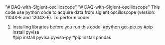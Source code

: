 "# DAQ-with-Siglent-oscilloscope" 
"# DAQ-with-Siglent-oscilloscope" 
This code use python code to acquire data from siglent oscilloscope (version: 1104X-E and 1204X-E). 
To perform code:
1) Installing libraries before you run this code:
  #python get-pip.py 
  #pip install pyvisa  
  #pip install pyvisa pyvisa-py 
  #pip install pandas 

